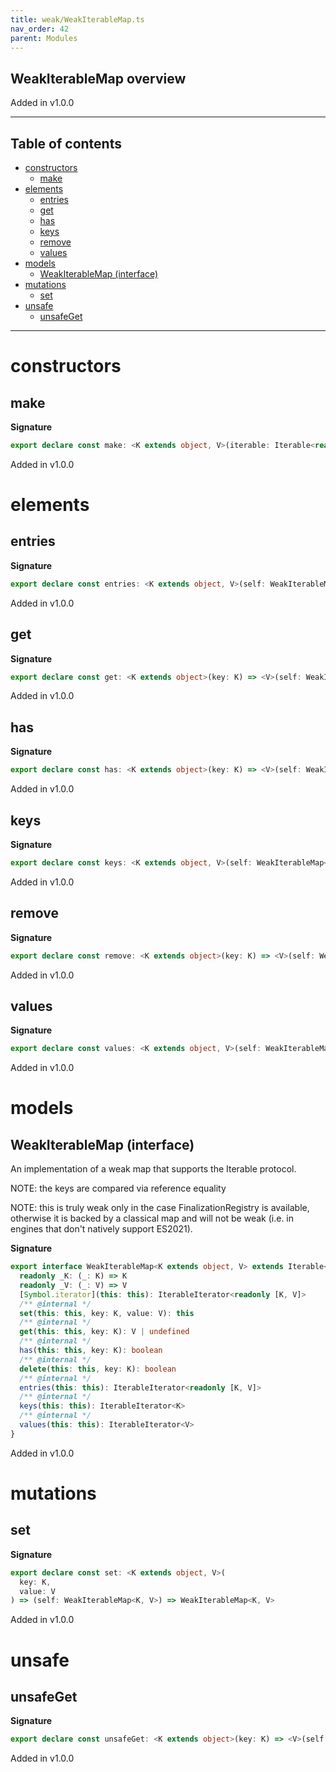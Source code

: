 ```yaml
---
title: weak/WeakIterableMap.ts
nav_order: 42
parent: Modules
---
```


## WeakIterableMap overview

Added in v1.0.0

---

<h2 class="text-delta">Table of contents</h2>

- [constructors](#constructors)
  - [make](#make)
- [elements](#elements)
  - [entries](#entries)
  - [get](#get)
  - [has](#has)
  - [keys](#keys)
  - [remove](#remove)
  - [values](#values)
- [models](#models)
  - [WeakIterableMap (interface)](#weakiterablemap-interface)
- [mutations](#mutations)
  - [set](#set)
- [unsafe](#unsafe)
  - [unsafeGet](#unsafeget)

---

# constructors

## make

**Signature**

```ts
export declare const make: <K extends object, V>(iterable: Iterable<readonly [K, V]>) => WeakIterableMap<K, V>
```

Added in v1.0.0

# elements

## entries

**Signature**

```ts
export declare const entries: <K extends object, V>(self: WeakIterableMap<K, V>) => IterableIterator<readonly [K, V]>
```

Added in v1.0.0

## get

**Signature**

```ts
export declare const get: <K extends object>(key: K) => <V>(self: WeakIterableMap<K, V>) => O.Option<V>
```

Added in v1.0.0

## has

**Signature**

```ts
export declare const has: <K extends object>(key: K) => <V>(self: WeakIterableMap<K, V>) => boolean
```

Added in v1.0.0

## keys

**Signature**

```ts
export declare const keys: <K extends object, V>(self: WeakIterableMap<K, V>) => IterableIterator<K>
```

Added in v1.0.0

## remove

**Signature**

```ts
export declare const remove: <K extends object>(key: K) => <V>(self: WeakIterableMap<K, V>) => boolean
```

Added in v1.0.0

## values

**Signature**

```ts
export declare const values: <K extends object, V>(self: WeakIterableMap<K, V>) => IterableIterator<V>
```

Added in v1.0.0

# models

## WeakIterableMap (interface)

An implementation of a weak map that supports the Iterable protocol.

NOTE: the keys are compared via reference equality

NOTE: this is truly weak only in the case FinalizationRegistry is available,
otherwise it is backed by a classical map and will not be weak (i.e. in
engines that don't natively support ES2021).

**Signature**

```ts
export interface WeakIterableMap<K extends object, V> extends Iterable<readonly [K, V]>, Equal.Equal {
  readonly _K: (_: K) => K
  readonly _V: (_: V) => V
  [Symbol.iterator](this: this): IterableIterator<readonly [K, V]>
  /** @internal */
  set(this: this, key: K, value: V): this
  /** @internal */
  get(this: this, key: K): V | undefined
  /** @internal */
  has(this: this, key: K): boolean
  /** @internal */
  delete(this: this, key: K): boolean
  /** @internal */
  entries(this: this): IterableIterator<readonly [K, V]>
  /** @internal */
  keys(this: this): IterableIterator<K>
  /** @internal */
  values(this: this): IterableIterator<V>
}
```

Added in v1.0.0

# mutations

## set

**Signature**

```ts
export declare const set: <K extends object, V>(
  key: K,
  value: V
) => (self: WeakIterableMap<K, V>) => WeakIterableMap<K, V>
```

Added in v1.0.0

# unsafe

## unsafeGet

**Signature**

```ts
export declare const unsafeGet: <K extends object>(key: K) => <V>(self: WeakIterableMap<K, V>) => V
```

Added in v1.0.0
